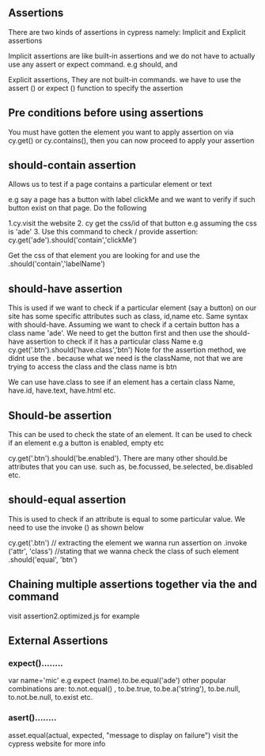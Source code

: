 ## Assertions
There are two kinds of assertions in cypress namely: Implicit and Explicit assertions

Implicit assertions are like built-in assertions and we do not have to actually use any assert or expect command. e.g should, and

Explicit assertions, They are not built-in commands. we have to use the assert () or expect () function to specify the assertion

## Pre conditions before using assertions
You must have gotten the element you want to apply assertion on via cy.get() or cy.contains(), then you can now proceed to apply your assertion

## should-contain assertion
Allows us to test if a page contains a particular element or text

e.g say a page has a button with label clickMe and we want to verify if such button exist on that page. Do the following

1.cy.visit the website
2. cy get the css/id of that button e.g assuming the css is 'ade'
3. Use this command to check / provide assertion: cy.get('ade').should('contain','clickMe')

Get the css of that element you are looking for and use the .should('contain','labelName')

## should-have assertion
This is used if we want to check if a particular element (say a button) on our site has some specific attributes such as class, id,name etc.
Same syntax with should-have. Assuming we want to check if a certain button has a class name 'ade'. We need to get the button first and then use the should-have assertion to check if it has a particular class Name
e.g  cy.get('.btn').should('have.class','btn') Note for the assertion method, we didnt use the . because what we need is the className, not that we are trying to access the class and the class name is btn

We can use have.class to see if an element has a certain class Name, have.id, have.text, have.html etc.

## Should-be assertion
This can be used to check the state of an element. It can be used to check if an element e.g a button is enabled, empty etc

cy.get('.btn').should('be.enabled'). There are many other should.be attributes that you can use. such as, be.focussed, be.selected, be.disabled etc.

## should-equal assertion
This is used to check if an attribute is equal to some particular value. We need to use the invoke () as shown below

cy.get('.btn') // extracting the element we wanna run assertion on
    .invoke ('attr', 'class') //stating that we wanna check the class of such element 
    .should('equal', 'btn')

## Chaining multiple assertions together via the and command
visit assertion2.optimized.js for example

## External Assertions

### expect()........
var name='mic'
e.g expect (name).to.be.equal('ade')
other popular combinations are: to.not.equal() , to.be.true, to.be.a('string'), to.be.null, to.not.be.null, to.exist etc.

### asert()........
asset.equal(actual, expected, "message to display on failure")
visit the cypress website for more info